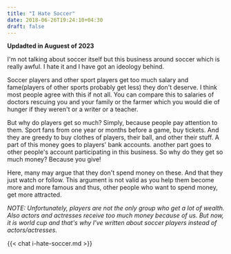 ```yaml
---
title: "I Hate Soccer"
date: 2018-06-26T19:24:10+04:30
draft: false 
---
```


**Updadted in Auguest of 2023**

I'm not talking about soccer itself but this business around soccer which is really awful. I hate it and I have got an ideology behind.

Soccer players and other sport players get too much salary and fame(players of other sports probably get less) they don't deserve. I think most people agree with this if not all. You can compare this to salaries of doctors rescuing you and your family or the farmer which you would die of hunger if they weren't or a writer or a teacher.

But why do players get so much? Simply, because people pay attention to them. Sport fans from one year or months before a game, buy tickets. And they are greedy to buy clothes of players, their ball, and other their stuff. A part of this money goes to players' bank accounts. another part goes to other people's account participating in this business. So why do they get so much money? Because you give!

Here, many may argue that they don't spend money on these. And that they just watch or follow. This argument is not valid as you help them become more and more famous and thus, other people who want to spend money, get more attracted.

*NOTE: Unfortunately, players are not the only group who get a lot of wealth. Also actors and actresses receive too much money because of us. But now, it is world cup and that's why I've written about soccer players instead of actors/actresses.*


{{< chat i-hate-soccer.md >}}
